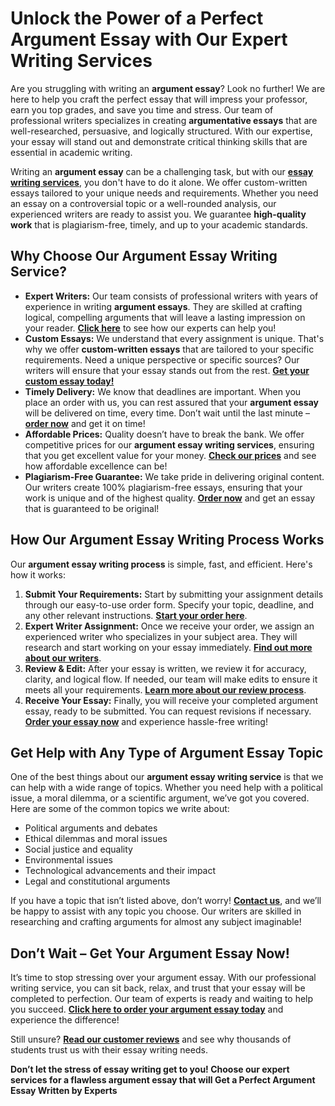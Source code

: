 <h1>Unlock the Power of a Perfect Argument Essay with Our Expert Writing Services</h1>

<p>Are you struggling with writing an <strong>argument essay</strong>? Look no further! We are here to help you craft the perfect essay that will impress your professor, earn you top grades, and save you time and stress. Our team of professional writers specializes in creating <strong>argumentative essays</strong> that are well-researched, persuasive, and logically structured. With our expertise, your essay will stand out and demonstrate critical thinking skills that are essential in academic writing.</p>

<p>Writing an <strong>argument essay</strong> can be a challenging task, but with our <a href="https://tinyurl.com/topessay?keyword=argument+essay" target="_blank"><strong>essay writing services</strong></a>, you don't have to do it alone. We offer custom-written essays tailored to your unique needs and requirements. Whether you need an essay on a controversial topic or a well-rounded analysis, our experienced writers are ready to assist you. We guarantee <strong>high-quality work</strong> that is plagiarism-free, timely, and up to your academic standards.</p>

<h2>Why Choose Our Argument Essay Writing Service?</h2>

<ul>
    <li><strong>Expert Writers:</strong> Our team consists of professional writers with years of experience in writing <strong>argument essays</strong>. They are skilled at crafting logical, compelling arguments that will leave a lasting impression on your reader. <a href="https://tinyurl.com/topessay?keyword=argument+essay" target="_blank"><strong>Click here</strong></a> to see how our experts can help you!</li>
    <li><strong>Custom Essays:</strong> We understand that every assignment is unique. That's why we offer <strong>custom-written essays</strong> that are tailored to your specific requirements. Need a unique perspective or specific sources? Our writers will ensure that your essay stands out from the rest. <a href="https://tinyurl.com/topessay?keyword=argument+essay" target="_blank"><strong>Get your custom essay today!</strong></a></li>
    <li><strong>Timely Delivery:</strong> We know that deadlines are important. When you place an order with us, you can rest assured that your <strong>argument essay</strong> will be delivered on time, every time. Don’t wait until the last minute – <a href="https://tinyurl.com/topessay?keyword=argument+essay" target="_blank"><strong>order now</strong></a> and get it on time!</li>
    <li><strong>Affordable Prices:</strong> Quality doesn’t have to break the bank. We offer competitive prices for our <strong>argument essay writing services</strong>, ensuring that you get excellent value for your money. <a href="https://tinyurl.com/topessay?keyword=argument+essay" target="_blank"><strong>Check our prices</strong></a> and see how affordable excellence can be!</li>
    <li><strong>Plagiarism-Free Guarantee:</strong> We take pride in delivering original content. Our writers create 100% plagiarism-free essays, ensuring that your work is unique and of the highest quality. <a href="https://tinyurl.com/topessay?keyword=argument+essay" target="_blank"><strong>Order now</strong></a> and get an essay that is guaranteed to be original!</li>
</ul>

<h2>How Our Argument Essay Writing Process Works</h2>

<p>Our <strong>argument essay writing process</strong> is simple, fast, and efficient. Here's how it works:</p>

<ol>
    <li><strong>Submit Your Requirements:</strong> Start by submitting your assignment details through our easy-to-use order form. Specify your topic, deadline, and any other relevant instructions. <a href="https://tinyurl.com/topessay?keyword=argument+essay" target="_blank"><strong>Start your order here</strong></a>.</li>
    <li><strong>Expert Writer Assignment:</strong> Once we receive your order, we assign an experienced writer who specializes in your subject area. They will research and start working on your essay immediately. <a href="https://tinyurl.com/topessay?keyword=argument+essay" target="_blank"><strong>Find out more about our writers</strong></a>.</li>
    <li><strong>Review & Edit:</strong> After your essay is written, we review it for accuracy, clarity, and logical flow. If needed, our team will make edits to ensure it meets all your requirements. <a href="https://tinyurl.com/topessay?keyword=argument+essay" target="_blank"><strong>Learn more about our review process</strong></a>.</li>
    <li><strong>Receive Your Essay:</strong> Finally, you will receive your completed argument essay, ready to be submitted. You can request revisions if necessary. <a href="https://tinyurl.com/topessay?keyword=argument+essay" target="_blank"><strong>Order your essay now</strong></a> and experience hassle-free writing!</li>
</ol>

<h2>Get Help with Any Type of Argument Essay Topic</h2>

<p>One of the best things about our <strong>argument essay writing service</strong> is that we can help with a wide range of topics. Whether you need help with a political issue, a moral dilemma, or a scientific argument, we’ve got you covered. Here are some of the common topics we write about:</p>

<ul>
    <li>Political arguments and debates</li>
    <li>Ethical dilemmas and moral issues</li>
    <li>Social justice and equality</li>
    <li>Environmental issues</li>
    <li>Technological advancements and their impact</li>
    <li>Legal and constitutional arguments</li>
</ul>

<p>If you have a topic that isn’t listed above, don’t worry! <a href="https://tinyurl.com/topessay?keyword=argument+essay" target="_blank"><strong>Contact us</strong></a>, and we’ll be happy to assist with any topic you choose. Our writers are skilled in researching and crafting arguments for almost any subject imaginable!</p>

<h2>Don’t Wait – Get Your Argument Essay Now!</h2>

<p>It’s time to stop stressing over your argument essay. With our professional writing service, you can sit back, relax, and trust that your essay will be completed to perfection. Our team of experts is ready and waiting to help you succeed. <a href="https://tinyurl.com/topessay?keyword=argument+essay" target="_blank"><strong>Click here to order your argument essay today</strong></a> and experience the difference!</p>

<p>Still unsure? <a href="https://tinyurl.com/topessay?keyword=argument+essay" target="_blank"><strong>Read our customer reviews</strong></a> and see why thousands of students trust us with their essay writing needs.</p>

<p><strong>Don’t let the stress of essay writing get to you! Choose our expert services for a flawless argument essay that will
Get a Perfect Argument Essay Written by Experts
